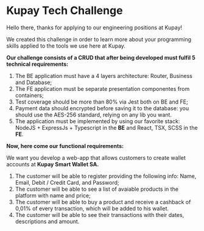 # Kupay Tech Challenge

Hello there, thanks for applying to our engineering positions at Kupay!

We created this challenge in order to learn more about your programming skills applied to the tools we use here at Kupay. 


**Our challenge consists of a CRUD that after being developed must fulfil 5 technical requirements:** 

1. The BE application must have a 4 layers architecture: Router, Business and Database;
2. The FE application must be separate presentation componentes from containers;
3. Test coverage should be more than 80% via Jest both on BE and FE;
4. Payment data should encrypted before saving it to the database: you should use the AES-256 standard, relying on any lib you want.
5. The application must be implemented by using our favorite stack: NodeJS + ExpressJs + Typescript in the **BE** and React, TSX, SCSS in the **FE**. 


**Now, here come our functional requirements:**

We want you develop a web-app that allows customers to create wallet accounts at **Kupay Smart Wallet SA.**

1. The customer will be able to register providing the following info: Name, Email, Debit / Credit Card, and Password;
2. The customer will be able to see a list of avaiable products in the platform with name and price;
3. The customer will be able to buy a product and receive a cashback of 0,01% of every transaction, which will be added to his wallet.
4. The customer will be able to see their transactions with their dates, descriptions and amount. 
